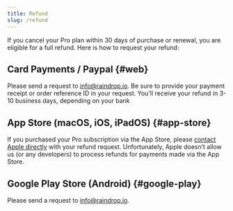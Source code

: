 ```yaml
---
title: Refund
slug: /refund
---
```


If you cancel your Pro plan within 30 days of purchase or renewal, you are eligible for a full refund.
Here is how to request your refund:

## Card Payments / Paypal {#web}

Please send a request to info@raindrop.io.
Be sure to provide your payment receipt or order reference ID in your request.
You’ll receive your refund in 3-10 business days, depending on your bank

## App Store (macOS, iOS, iPadOS) {#app-store}

If you purchased your Pro subscription via the App Store, please [contact Apple directly](https://support.apple.com/HT204084) with your refund request.
Unfortunately, Apple doesn’t allow us (or any developers) to process refunds for payments made via the App Store.

## Google Play Store (Android) {#google-play}

Please send a request to info@raindrop.io.
